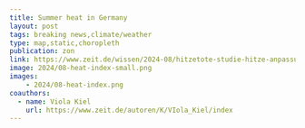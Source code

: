 ```yaml
---
title: Summer heat in Germany
layout: post
tags: breaking news,climate/weather
type: map,static,choropleth
publication: zon
link: https://www.zeit.de/wissen/2024-08/hitzetote-studie-hitze-anpassung-europa?freebie=d0572c75
image: 2024/08-heat-index-small.png
images:
    - 2024/08-heat-index.png
coauthors:
  - name: Viola Kiel
    url: https://www.zeit.de/autoren/K/VIola_Kiel/index
---
```

